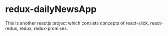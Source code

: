 # redux-dailyNewsApp
This is another reactjs project which consists concepts of react-slick, react-redux, redux, redux-promises.
